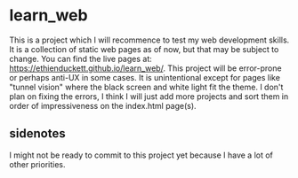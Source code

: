 # learn_web
This is a project which I will recommence to test my web development skills.
It is a collection of static web pages as of now, but that may be subject to change.
You can find the live pages at: https://ethienduckett.github.io/learn_web/.
This project will be error-prone or perhaps anti-UX in some cases. It is unintentional except for pages like "tunnel vision" where the black screen and white light fit the theme. I don't plan on fixing the errors, I think I will just add more projects and sort them in order of impressiveness on the index.html page(s).

## sidenotes
I might not be ready to commit to this project yet because I have a lot of other priorities.
